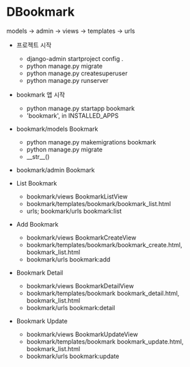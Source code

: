 # DBookmark
models -> admin -> views -> templates -> urls
- 프로젝트 시작
    - django-admin startproject config .
    - python manage.py migrate
    - python manage.py createsuperuser
    - python manage.py runserver
    
- bookmark 앱 시작
    - python manage.py startapp bookmark
    - 'bookmark', in INSTALLED_APPS
    
- bookmark/models Bookmark
    - python manage.py makemigrations bookmark
    - python manage.py migrate
    - \_\_str\_\_()
  
- bookmark/admin Bookmark

- List Bookmark
  - bookmark/views BookmarkListView
  - bookmark/templates/bookmark/bookmark_list.html
  - urls; bookmark/urls bookmark:list
  
- Add Bookmark
  - bookmark/views BookmarkCreateView
  - bookmark/templates/bookmark/bookmark_create.html, bookmark_list.html
  - bookmark/urls bookmark:add
  
- Bookmark Detail
  - bookmark/views BookmarkDetailView
  - bookmark/templates/bookmark bookmark_detail.html, bookmark_list.html
  - bookmark/urls bookmark:detail
  
- Bookmark Update
  - bookmark/views BookmarkUpdateView
  - bookmark/templates/bookmark bookmark_update.html, bookmark_list.html
  - bookmark/urls bookmark:update
  
